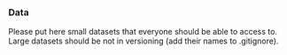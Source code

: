 ### Data

Please put here small datasets that everyone should be able to access to. Large datasets should be not in versioning (add their names to .gitignore).
